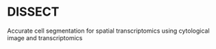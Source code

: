 # DISSECT
Accurate cell segmentation for spatial transcriptomics using cytological image and transcriptomics
